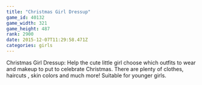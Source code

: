 ```yaml
---
title: "Christmas Girl Dressup"
game_id: 40132
game_width: 321
game_height: 487
rank: 2900
date: 2015-12-07T11:29:58.471Z
categories: girls
---
```

Christmas Girl Dressup: Help the cute little girl choose which outfits to wear and makeup to put to celebrate Christmas.
There are plenty of clothes, haircuts , skin colors and much more! Suitable for younger girls.
